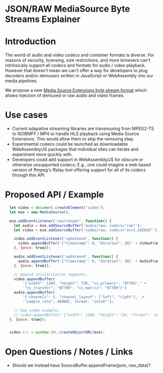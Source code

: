 # JSON/RAW MediaSource Byte Streams Explainer

# Introduction
The world of audio and video codecs and container formats is diverse. For reasons of security, licensing, size restrictions, and more browsers can't intrinsically support all codecs and formats for audio / video playback. However that doesn't mean we can't offer a way for developers to plug decoders and/or demuxers written in JavaScript or WebAssembly into our media pipelines.

We propose a new [Media Source Extensions byte stream format](https://www.w3.org/TR/mse-byte-stream-format-registry/) which allows injection of demuxed or raw audio and video frames.


# Use cases

* Current adapative streaming libraries are transmuxing from MPEG2-TS to ISOBMFF / MP4 to handle HLS playback using Media Source Extensions. This would allow them to skip the remxuing step.
* Experimental codecs could be launched as downloadable WebAssembly/JS packages that individual sites can iterate and experiment more quickly with.
* Developers could add support in WebAssembly/JS for obscure or otherwise unsupported codecs; E.g., one could imagine a web based version of ffmpeg's ffplay tool offering support for all of its codecs through this API.


# Proposed API / Example

```Javascript
  let video = document.createElement('video');
  let mse = new MediaSource();

  mse.addEventListener('sourceopen', function() {
    let audio = mse.addSourceBuffer('audio/raw; codecs="raw"');
    let video = mse.addSourceBuffer('video/raw; codecs="avc1.42E01E"');

    video.addEventListener('updateend', function() {
      video.appendBuffer('{"timestamp": 0, "duration": 10}' + VideoFrame);
    }, {once: true});

    audio.addEventListener('updateend', function() {
      audio.appendBuffer('{"timestamp": 0, "duration": 10}' + AudioFrame)
    }, {once: true});

    // Append initialization segments.
    video.appendBuffer(
        '{"width": 1280, "height": 720, "cs_primary": "BT709",' +
        '"cs_transfer": "BT709", "cs_matrix": "BT709"}')
    audio.appendBuffer(
        '{"channels": 2, "channel_layout": ["left", "right"],' +
        '"sample_rate": 48000}, format: "int16"');

    // Raw video example:
    // video.appendBuffer('{"width": 1280, "height": 720, "format": "yuv420"');
  }, {once: true});


  video.src = window.URL.createObjectURL(mse);
```


# Open Questions / Notes / Links
* Should we instead have SourceBuffer.appendFrame(json, raw_data)?

